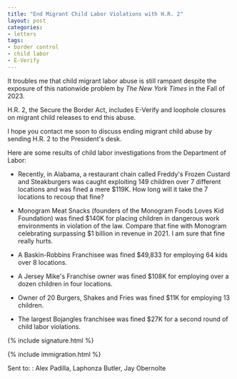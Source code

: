 ```yaml
---
title: "End Migrant Child Labor Violations with H.R. 2"
layout: post
categories:
- letters
tags:
- border control
- child labor
- E-Verify
---
```


It troubles me that child migrant labor abuse is still rampant despite the exposure of this nationwide problem by *The New York Times* in the Fall of 2023.

H.R. 2, the Secure the Border Act, includes E-Verify and loophole closures on migrant child releases to end this abuse.

I hope you contact me soon to discuss ending migrant child abuse by sending H.R. 2 to the President's desk.

Here are some results of child labor investigations from the Department of Labor:

- Recently, in Alabama, a restaurant chain called Freddy's Frozen Custard and Steakburgers was caught exploiting 149 children over 7 different locations and was fined a mere $119K. How long will it take the 7 locations to recoup that fine?

- Monogram Meat Snacks (founders of the Monogram Foods Loves Kid Foundation) was fined $140K for placing children in dangerous work environments in violation of the law. Compare that fine with Monogram celebrating surpassing $1 billion in revenue in 2021. I am sure that fine really hurts.

- A Baskin-Robbins Franchisee was fined $49,833 for employing 64 kids over 8 locations.

- A Jersey Mike's Franchise owner was fined $108K for employing over a dozen children in four locations.

- Owner of 20 Burgers, Shakes and Fries was fined $11K for employing 13 children.

- The largest Bojangles franchisee was fined $27K for a second round of child labor violations.

{% include signature.html %}

{% include immigration.html %}

Sent to:
: Alex Padilla, Laphonza Butler, Jay Obernolte
